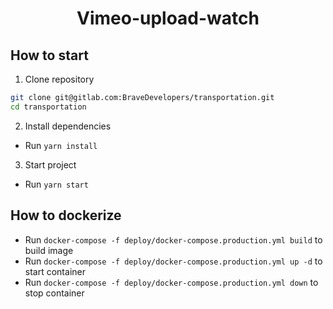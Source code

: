 <div align="center">
  <h1>Vimeo-upload-watch</h1>
</div>

## How to start

  1. Clone repository

  ```bash
  git clone git@gitlab.com:BraveDevelopers/transportation.git
  cd transportation
  ```

  2. Install dependencies

- Run `yarn install`

3. Start project

- Run `yarn start`

## How to dockerize

- Run `docker-compose -f deploy/docker-compose.production.yml build` to build image
- Run `docker-compose -f deploy/docker-compose.production.yml up -d` to start container
- Run `docker-compose -f deploy/docker-compose.production.yml down` to stop container
